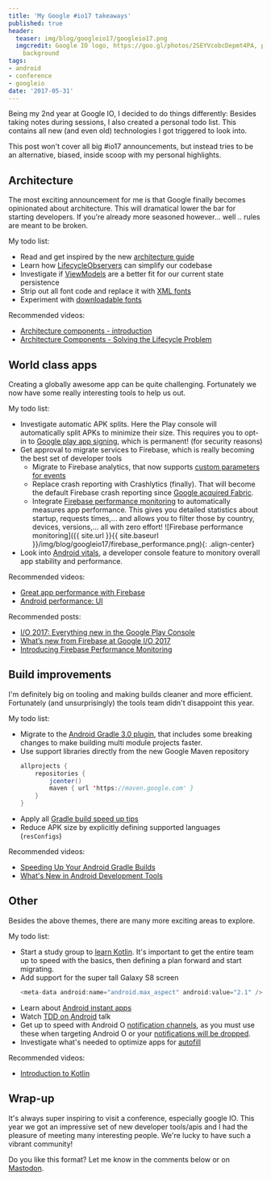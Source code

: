 ```yaml
---
title: 'My Google #io17 takeaways'
published: true
header:
  teaser: img/blog/googleio17/googleio17.png
  imgcredit: Google IO logo, https://goo.gl/photos/2SEYVcobcDepmt4PA, placed on white
    background
tags:
- android
- conference
- googleio
date: '2017-05-31'
---
```


Being my 2nd year at Google IO, I decided to do things differently: Besides taking notes during sessions, I also created a personal todo list. This contains all new (and even old) technologies I got triggered to look into.

This post won't cover all big #io17 announcements, but instead tries to be an alternative, biased, inside scoop with my personal highlights.

## Architecture
The most exciting announcement for me is that Google finally becomes opinionated about architecture. This will dramatical lower the bar for starting developers. If you're already more seasoned however... well .. rules are meant to be broken.

My todo list:

* Read and get inspired by the new [architecture guide](https://developer.android.com/topic/libraries/architecture/guide.html)
* Learn how [LifecycleObservers](https://developer.android.com/topic/libraries/architecture/lifecycle.html#lco) can simplify our codebase
* Investigate if [ViewModels](https://developer.android.com/topic/libraries/architecture/viewmodel.html) are a better fit for our current state persistence
* Strip out all font code and replace it with [XML fonts](https://developer.android.com/preview/features/working-with-fonts.html#fonts-in-xml)
* Experiment with [downloadable fonts](https://developer.android.com/preview/features/downloadable-fonts.html)

Recommended videos:

* [Architecture components - introduction](https://www.youtube.com/watch?v=FrteWKKVyzI)
* [Architecture Components - Solving the Lifecycle Problem](https://www.youtube.com/watch?v=bEKNi1JOrNs)

## World class apps
Creating a globally awesome app can be quite challenging. Fortunately we now have some really interesting tools to help us out.

My todo list:

* Investigate automatic APK splits. Here the Play console will automatically split APKs to minimize their size. This requires you to opt-in to [Google play app signing](https://support.google.com/googleplay/android-developer/answer/7384423), which is permanent! (for security reasons)
* Get approval to migrate services to Firebase, which is really becoming the best set of developer tools
  * Migrate to Firebase analytics, that now supports [custom parameters for events](https://support.google.com/firebase/answer/7397304)
  * Replace crash reporting with Crashlytics (finally). That will become the default Firebase crash reporting since [Google acquired Fabric](https://fabric.io/blog/fabric-joins-google).
  * Integrate [Firebase performance monitoring](https://firebase.google.com/docs/perf-mon/) to automatically measures app performance. This gives you detailed statistics about startup, requests times,... and allows you to filter those by country, devices, versions,... all with zero effort!
  ![Firebase performance monitoring]({{ site.url }}{{ site.baseurl }}/img/blog/googleio17/firebase_performance.png){: .align-center}
* Look into [Android vitals](https://developer.android.com/topic/performance/vitals/index.html), a developer console feature to monitory overall app stability and performance.

Recommended videos:

* [Great app performance with Firebase](https://www.youtube.com/watch?v=HwFIxbCR4Hs)
* [Android performance: UI](https://www.youtube.com/watch?v=9HtTL_RO2wI)

Recommended posts:

* [I/O 2017: Everything new in the Google Play Console](https://android-developers.googleblog.com/2017/05/whats-new-in-google-play-at-io-2017.html)
* [What’s new from Firebase at Google I/O 2017](https://firebase.googleblog.com/2017/05/whats-new-from-firebase-at-google-io.html)
* [Introducing Firebase Performance Monitoring](https://firebase.googleblog.com/2017/05/introducing-firebase-performance.html?m=1)

## Build improvements
I'm definitely big on tooling and making builds cleaner and more efficient. Fortunately (and unsurprisingly) the tools team didn't disappoint this year.

My todo list:

* Migrate to the [Android Gradle 3.0 plugin](https://developer.android.com/studio/preview/features/new-android-plugin-migration.html), that includes some breaking changes to make building multi module projects faster.
* Use support libraries directly from the new Google Maven repository
    ```java
    allprojects {
        repositories {
            jcenter()
            maven { url 'https://maven.google.com' }
        }
    }
    ```
* Apply all [Gradle build speed up tips](https://developer.android.com/studio/build/optimize-your-build.html)
* Reduce APK size by explicitly defining supported languages (`resConfigs`)

Recommended videos:

* [Speeding Up Your Android Gradle Builds](https://www.youtube.com/watch?v=7ll-rkLCtyk)
* [What's New in Android Development Tools](https://www.youtube.com/watch?v=Hx_rwS1NTiI)

## Other
Besides the above themes, there are many more exciting areas to explore.

My todo list:

* Start a study group to [learn Kotlin](https://kotlinlang.org/docs/tutorials/koans.html). It's important to get the entire team up to speed with the basics, then defining a plan forward and start migrating.
* Add support for the super tall Galaxy S8 screen
    ```java
    <meta-data android:name="android.max_aspect" android:value="2.1" />
    ```
* Learn about [Android instant apps](https://developer.android.com/topic/instant-apps/overview.html)
* Watch [TDD on Android](https://www.youtube.com/watch?v=pK7W5npkhho) talk
* Get up to speed with Android O [notification channels](https://developer.android.com/preview/features/notification-channels.html), as you must use these when targeting Android O or your [notifications will be dropped](https://twitter.com/xgouchet/status/865223151243886592).
* Investigate what's needed to optimize apps for [autofill](https://developer.android.com/preview/features/autofill.html)

Recommended videos:

* [Introduction to Kotlin](https://www.youtube.com/watch?v=X1RVYt2QKQE)

## Wrap-up
It's always super inspiring to visit a conference, especially google IO. This year we got an impressive set of new developer tools/apis and I had the pleasure of meeting many interesting people. We're lucky to have such a vibrant community!

Do you like this format? Let me know in the comments below or on [Mastodon](https://androiddev.social/@Jeroenmols).
